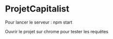 # ProjetCapitalist

Pour lancer le serveur : 
npm start

Ouvrir le projet sur chrome pour tester les requêtes

